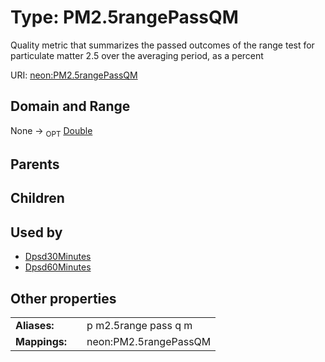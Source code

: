 
# Type: PM2.5rangePassQM


Quality metric that summarizes the passed outcomes of the range test for particulate matter 2.5 over the averaging period, as a percent

URI: [neon:PM2.5rangePassQM](https://data.neonscience.org/PM2.5rangePassQM)


## Domain and Range

None ->  <sub>OPT</sub> [Double](types/Double.md)

## Parents


## Children


## Used by

 * [Dpsd30Minutes](Dpsd30Minutes.md)
 * [Dpsd60Minutes](Dpsd60Minutes.md)

## Other properties

|  |  |  |
| --- | --- | --- |
| **Aliases:** | | p m2.5range pass q m |
| **Mappings:** | | neon:PM2.5rangePassQM |

